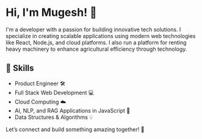 # Hi, I'm Mugesh! 👋

I'm a developer with a passion for building innovative tech solutions. I specialize in creating scalable applications using modern web technologies like React, Node.js, and cloud platforms. I also run a platform for renting heavy machinery to enhance agricultural efficiency through technology.

## 🚀 Skills
- Product Engineer 🛠️  
- Full Stack Web Development 💻  
- Cloud Computing ☁️  
- AI, NLP, and RAG Applications in JavaScript 🤖  
- Data Structures & Algorithms 💡  

Let’s connect and build something amazing together! 🚀
